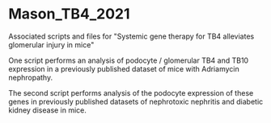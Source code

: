 # Mason_TB4_2021
Associated scripts and files for "Systemic gene therapy for TB4 alleviates glomerular injury in mice"

One script performs an analysis of podocyte / glomerular TB4 and TB10 expression in a previously published dataset of mice with Adriamycin nephropathy.

The second script performs analysis of the podocyte expression of these genes in previously published datasets of nephrotoxic nephritis and diabetic kidney disease in mice.
